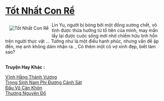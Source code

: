 <a href="https://truyenwiki.net/tot-nhat-con-re.35768/" title="Tốt Nhất Con Rể"><h1>Tốt Nhất Con Rể</h1></a><div style="display:table"><img align="right" style="float: left; padding: 10px;" src="https://truyenwiki.net/a/img/str/src/35768.jpg" alt="Tốt Nhất Con Rể">Lin Yu, người bị bỏng bởi một đống xương chết, vô tình được thừa hưởng từ tổ tiên của mình, may mắn lấy lại được cuộc sống mới nhờ chiếm hữu linh hồn trên người thực vật ... Tưởng như là một điều hạnh phúc, nhưng vấn đề ập đến, mẹ anh không dám nhận ra. , Có thêm một cô vợ xinh đẹp, biết làm sao?</div><p><br><b>Truyện Hay Khác :</b></p><a href="https://truyenwiki.net/vinh-hang-thanh-vuong.35871/" alt="Vĩnh Hằng Thánh Vương">Vĩnh Hằng Thánh Vương</a><br/><a href="https://github.com/nownovels/wikidich/tree/master/truyenhay/35190" alt="Trọng Sinh Nam Phi Đương Cảnh Sát">Trọng Sinh Nam Phi Đương Cảnh Sát</a><br/><a href="https://sangtacviet.wordpress.com/2020/10/22/dau-vo-can-khon/" alt="Đấu Võ Càn Khôn">Đấu Võ Càn Khôn</a><br/><a href="https://sangtacviet.wordpress.com/2020/10/22/thuong-nguyen-do/" alt="Thương Nguyên Đồ">Thương Nguyên Đồ</a><br/>